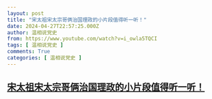 ```yaml
---
layout: post
title: "宋太祖宋太宗哥俩治国理政的小片段值得听一听！"
date: 2024-04-27T22:57:25.000Z
author: 温相说党史
from: https://www.youtube.com/watch?v=i_owla5TQCI
tags: [ 温相说党史 ]
comments: True
categories: [ 温相说党史 ]
---
```

<!--1714258645000-->
[宋太祖宋太宗哥俩治国理政的小片段值得听一听！](https://www.youtube.com/watch?v=i_owla5TQCI)
------

<div>

</div>
